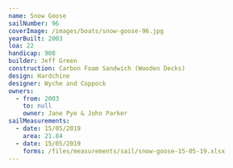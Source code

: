 ```yaml
---
name: Snow Goose
sailNumber: 96
coverImage: /images/boats/snow-goose-96.jpg
yearBuilt: 2003
loa: 22
handicap: 908
builder: Jeff Green
construction: Carbon Foam Sandwich (Wooden Decks)
design: Hardchine
designer: Wyche and Coppock
owners:
  - from: 2003
    to: null
    owner: Jane Pye & John Parker
sailMeasurements:
  - date: 15/05/2019
    area: 21.84
  - date: 15/05/2019
    forms: /files/measurements/sail/snow-goose-15-05-19.xlsx
---
```

